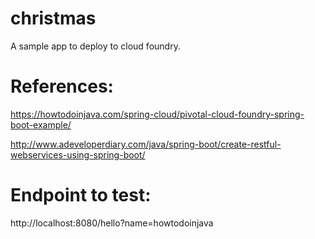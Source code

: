 # christmas
A sample app to deploy to cloud foundry.

# References:
https://howtodoinjava.com/spring-cloud/pivotal-cloud-foundry-spring-boot-example/

http://www.adeveloperdiary.com/java/spring-boot/create-restful-webservices-using-spring-boot/


# Endpoint to test:
http://localhost:8080/hello?name=howtodoinjava
